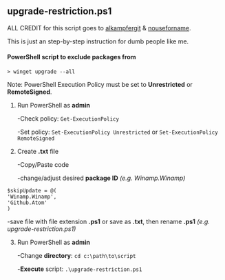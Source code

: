 ## upgrade-restriction.ps1

ALL CREDIT for this script goes to [alkampfergit](https://gist.github.com/alkampfergit) & [nouseforname](https://gist.github.com/nouseforname).

This is just an step-by-step instruction for dumb people like me.

#### PowerShell script to exclude packages from 
```
> winget upgrade --all
```

Note: PowerShell Execution Policy must be set to **Unrestricted** or **RemoteSigned**.

1. Run PowerShell as **admin**
    
    -Check policy: 
`Get-ExecutionPolicy`

    -Set policy: 
`Set-ExecutionPolicy Unrestricted`
or
`Set-ExecutionPolicy RemoteSigned`

2. Create **.txt** file

     -Copy/Paste code
    
     -change/adjust desired **package ID** *(e.g. Winamp.Winamp)*
     
``` 
$skipUpdate = @(
'Winamp.Winamp',
'Github.Atom'
)  
```   
   -save file with file extension **.ps1** or save as **.txt**, then rename **.ps1** *(e.g. upgrade-restriction.ps1)*
    
3. Run PowerShell as **admin**

    -Change **directory**:
    `cd c:\path\to\script`
    
    -**Execute** script:
    `.\upgrade-restriction.ps1`

